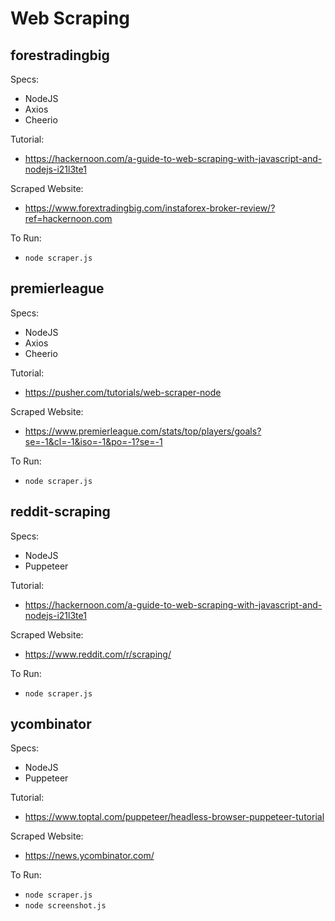 # Web Scraping

## forestradingbig

Specs:
- NodeJS
- Axios
- Cheerio

Tutorial:          
- https://hackernoon.com/a-guide-to-web-scraping-with-javascript-and-nodejs-i21l3te1

Scraped Website:     
- https://www.forextradingbig.com/instaforex-broker-review/?ref=hackernoon.com

To Run:        
- ```node scraper.js```

## premierleague

Specs:
- NodeJS
- Axios
- Cheerio

Tutorial:          
- https://pusher.com/tutorials/web-scraper-node

Scraped Website:      
- https://www.premierleague.com/stats/top/players/goals?se=-1&cl=-1&iso=-1&po=-1?se=-1

To Run:        
- ```node scraper.js```

## reddit-scraping

Specs:
- NodeJS
- Puppeteer

Tutorial:          
- https://hackernoon.com/a-guide-to-web-scraping-with-javascript-and-nodejs-i21l3te1

Scraped Website:       
- https://www.reddit.com/r/scraping/

To Run:        
- ```node scraper.js```


## ycombinator

Specs:
- NodeJS
- Puppeteer

Tutorial:          
- https://www.toptal.com/puppeteer/headless-browser-puppeteer-tutorial

Scraped Website:
- https://news.ycombinator.com/

To Run:        
- ```node scraper.js```
- ```node screenshot.js```
